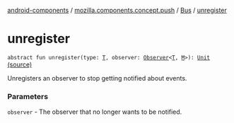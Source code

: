 [android-components](../../index.md) / [mozilla.components.concept.push](../index.md) / [Bus](index.md) / [unregister](./unregister.md)

# unregister

`abstract fun unregister(type: `[`T`](index.md#T)`, observer: `[`Observer`](-observer/index.md)`<`[`T`](index.md#T)`, `[`M`](index.md#M)`>): `[`Unit`](https://kotlinlang.org/api/latest/jvm/stdlib/kotlin/-unit/index.html) [(source)](https://github.com/mozilla-mobile/android-components/blob/master/components/concept/push/src/main/java/mozilla/components/concept/push/Bus.kt#L55)

Unregisters an observer to stop getting notified about events.

### Parameters

`observer` - The observer that no longer wants to be notified.
